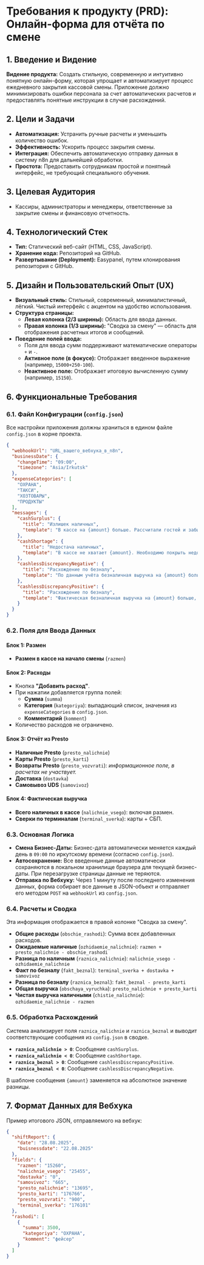 # Требования к продукту (PRD): Онлайн-форма для отчёта по смене

## 1. Введение и Видение

**Видение продукта:** Создать стильную, современную и интуитивно понятную онлайн-форму, которая упрощает и автоматизирует процесс ежедневного закрытия кассовой смены. Приложение должно минимизировать ошибки персонала за счет автоматических расчетов и предоставлять понятные инструкции в случае расхождений.

## 2. Цели и Задачи

- **Автоматизация:** Устранить ручные расчеты и уменьшить количество ошибок.
- **Эффективность:** Ускорить процесс закрытия смены.
- **Интеграция:** Обеспечить автоматическую отправку данных в систему n8n для дальнейшей обработки.
- **Простота:** Предоставить сотрудникам простой и понятный интерфейс, не требующий специального обучения.

## 3. Целевая Аудитория

- Кассиры, администраторы и менеджеры, ответственные за закрытие смены и финансовую отчетность.

## 4. Технологический Стек

- **Тип:** Статический веб-сайт (HTML, CSS, JavaScript).
- **Хранение кода:** Репозиторий на GitHub.
- **Развертывание (Deployment):** Easypanel, путем клонирования репозитория с GitHub.

## 5. Дизайн и Пользовательский Опыт (UX)

- **Визуальный стиль:** Стильный, современный, минималистичный, лёгкий. Чистый интерфейс с акцентом на удобство использования.
- **Структура страницы:**
    - **Левая колонка (2/3 ширины):** Область для ввода данных.
    - **Правая колонка (1/3 ширины):** "Сводка за смену" — область для отображения расчетных итогов и сообщений.
- **Поведение полей ввода:**
    - Поля для ввода сумм поддерживают математические операторы `+` и `-`.
    - **Активное поле (в фокусе):** Отображает введенное выражение (например, `15000+250-100`).
    - **Неактивное поле:** Отображает итоговую вычисленную сумму (например, `15150`).

## 6. Функциональные Требования

### 6.1. Файл Конфигурации (`config.json`)

Все настройки приложения должны храниться в едином файле `config.json` в корне проекта.

```json
{
  "webhookUrl": "URL_вашего_вебхука_в_n8n",
  "businessDate": {
    "changeTime": "09:00",
    "timezone": "Asia/Irkutsk"
  },
  "expenseCategories": [
    "ОХРАНА",
    "ТАКСИ",
    "ХОЗТОВАРЫ",
    "ПРОДУКТЫ"
  ],
  "messages": {
    "cashSurplus": {
      "title": "Излишек наличных",
      "template": "В кассе на {amount} больше. Рассчитали гостей и забыли забить в кассу. Создайте новый заказ, забейте в него спецзаказ на эту сумму."
    },
    "cashShortage": {
      "title": "Недостача наличных",
      "template": "В кассе не хватает {amount}. Необходимо покрыть недостачу. Создайте новый заказ, забейте в него спецзаказ на эту сумму."
    },
    "cashlessDiscrepancyNegative": {
      "title": "Расхождение по безналу",
      "template": "По данным учёта безналичная выручка на {amount} больше, чем фактические поступления. Вероятно, не провели оплату по терминалу. Необходимо снять со своих."
    },
    "cashlessDiscrepancyPositive": {
      "title": "Расхождение по безналу",
      "template": "Фактическая безналичная выручка на {amount} больше, чем по данным учёта. Вероятно, забыли провести заказ. Создайте новый заказ и забейте в него спецзаказ на эту сумму."
    }
  }
}
```

### 6.2. Поля для Ввода Данных

#### Блок 1: Размен
- **Размен в кассе на начало смены** (`razmen`)

#### Блок 2: Расходы
- Кнопка **"Добавить расход"**.
- При нажатии добавляется группа полей:
    - **Сумма** (`summa`)
    - **Категория** (`kategoriya`): выпадающий список, значения из `expenseCategories` в `config.json`.
    - **Комментарий** (`komment`)
- Количество расходов не ограничено.

#### Блок 3: Отчёт из Presto
- **Наличные Presto** (`presto_nalichnie`)
- **Карты Presto** (`presto_karti`)
- **Возвраты Presto** (`presto_vozvrati`): *информационное поле, в расчетах не участвует.*
- **Доставка** (`dostavka`)
- **Самовывоз UDS** (`samovivoz`)

#### Блок 4: Фактическая выручка
- **Всего наличных в кассе** (`nalichnie_vsego`): включая размен.
- **Сверки по терминалам** (`terminal_sverka`): карты + СБП.

### 6.3. Основная Логика

- **Смена Бизнес-Даты:** Бизнес-дата автоматически меняется каждый день в `09:00` по иркутскому времени (согласно `config.json`).
- **Автосохранение:** Все введенные данные автоматически сохраняются в локальном хранилище браузера для текущей бизнес-даты. При перезагрузке страницы данные не теряются.
- **Отправка по Вебхуку:** Через 1 минуту после последнего изменения данных, форма собирает все данные в JSON-объект и отправляет его методом `POST` на `webhookUrl` из `config.json`.

### 6.4. Расчеты и Сводка

Эта информация отображается в правой колонке "Сводка за смену".

- **Общие расходы** (`obschie_rashodi`): Сумма всех добавленных расходов.
- **Ожидаемые наличные** (`ozhidaemie_nalichnie`): `razmen + presto_nalichnie - obschie_rashodi`
- **Разница по наличным** (`raznica_nalichnie`): `nalichnie_vsego - ozhidaemie_nalichnie`
- **Факт по безналу** (`fakt_beznal`): `terminal_sverka + dostavka + samovivoz`
- **Разница по безналу** (`raznica_beznal`): `fakt_beznal - presto_karti`
- **Общая выручка** (`obschaya_vyruchka`): `presto_nalichnie + presto_karti`
- **Чистая выручка наличными** (`chistie_nalichnie`): `ozhidaemie_nalichnie - razmen`

### 6.5. Обработка Расхождений

Система анализирует поля `raznica_nalichnie` и `raznica_beznal` и выводит соответствующие сообщения из `config.json` в сводке.

- **`raznica_nalichnie > 0`**: Сообщение `cashSurplus`.
- **`raznica_nalichnie < 0`**: Сообщение `cashShortage`.
- **`raznica_beznal > 0`**: Сообщение `cashlessDiscrepancyPositive`.
- **`raznica_beznal < 0`**: Сообщение `cashlessDiscrepancyNegative`.

В шаблоне сообщения `{amount}` заменяется на абсолютное значение разницы.

## 7. Формат Данных для Вебхука

Пример итогового JSON, отправляемого на вебхук:

```json
{
  "shiftReport": {
    "date": "28.08.2025",
    "buisnessdate": "22.08.2025"
  },
  "fields": {
    "razmen": "15260",
    "nalichnie_vsego": "25455",
    "dostavka": "0",
    "samovivoz": "665",
    "presto_nalichnie": "13695",
    "presto_karti": "176766",
    "presto_vozvrati": "900",
    "terminal_sverka": "176101"
  },
  "rashodi": [
    {
      "summa": 3500,
      "kategoriya": "ОХРАНА",
      "komment": "фейсер"
    }
  ]
}
```
